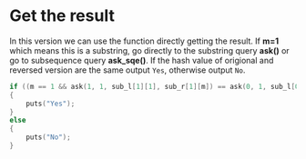 # Get the result
In this version  we can use the function directly getting the result. If **m=1** which means this is a substring, go directly to the substring query **ask()** or go to subsequence query **ask_sqe()**. If the hash value of origional and reversed version are the same output `Yes`, otherwise output `No`.  

```c++
if ((m == 1 && ask(1, 1, sub_l[1][1], sub_r[1][m]) == ask(0, 1, sub_l[0][1], sub_r[0][m])) || (m != 1 && ask_sqe(1, 1, sub_l[1][1], sub_r[1][m], pre[1][m]) == ask_sqe(0, 1, sub_l[0][1], sub_r[0][m], pre[0][m])))
{
	puts("Yes");
}
else
{
	puts("No");
}
```
